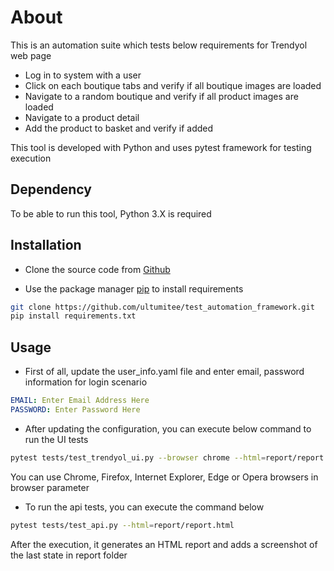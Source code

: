 # About

This is an automation suite which tests below requirements for Trendyol web page
* Log in to system with a user
* Click on each boutique tabs and verify if all boutique images are loaded
* Navigate to a random boutique and verify if all product images are loaded
* Navigate to a product detail
* Add the product to basket and verify if added

This tool is developed with Python and uses pytest framework for testing execution

## Dependency

To be able to run this tool, Python 3.X is required

## Installation

* Clone the source code from [Github]("https://github.com/ultumitee/test_automation_framework")

* Use the package manager [pip](https://pip.pypa.io/en/stable/) to install requirements

```bash
git clone https://github.com/ultumitee/test_automation_framework.git
pip install requirements.txt
```

## Usage
* First of all, update the user_info.yaml file and enter email, password information for login scenario
```yaml
EMAIL: Enter Email Address Here
PASSWORD: Enter Password Here
```
* After updating the configuration, you can execute below command to run the UI tests

```bash
pytest tests/test_trendyol_ui.py --browser chrome --html=report/report.html
```
You can use Chrome, Firefox, Internet Explorer, Edge or Opera browsers in browser parameter

* To run the api tests, you can execute the command below
```bash
pytest tests/test_api.py --html=report/report.html
```

After the execution, it generates an HTML report and adds a screenshot of the last state in report folder